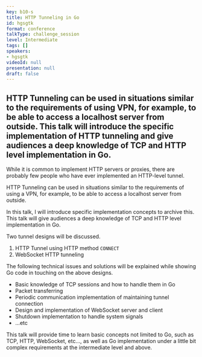 ```yaml
---
key: b10-s
title: HTTP Tunneling in Go
id: hgsgtk
format: conference
talkType: challenge_session
level: Intermediate
tags: []
speakers:
- hgsgtk
videoId: null
presentation: null
draft: false
---
```

HTTP Tunneling can be used in situations similar to the requirements of using VPN, for example, to be able to access a localhost server from outside. This talk will introduce the specific implementation of HTTP tunneling and give audiences a deep knowledge of TCP and HTTP level implementation in Go.
---
While it is common to implement HTTP servers or proxies, there are probably few people who have ever implemented an HTTP-level tunnel.

HTTP Tunneling can be used in situations similar to the requirements of using a VPN, for example, to be able to access a localhost server from outside. 

In this talk, I will introduce specific implementation concepts to archive this. This talk will give audiences a deep knowledge of TCP and HTTP level implementation in Go. 

Two tunnel designs will be discussed.

1. HTTP Tunnel using HTTP method `CONNECT`
2. WebSocket HTTP tunneling

The following technical issues and solutions will be explained while showing Go code in touching on the above designs.

- Basic knowledge of TCP sessions and how to handle them in Go
- Packet transferring
- Periodic communication implementation of maintaining tunnel connection
- Design and implementation of WebSocket server and client
- Shutdown implementation to handle system signals
- ...etc

This talk will provide time to learn basic concepts not limited to Go, such as TCP, HTTP, WebSocket, etc..., as well as Go implementation under a little bit complex requirements at the intermediate level and above.